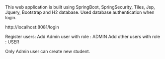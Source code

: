 This web application is built using SpringBoot, SpringSecurity, Tiles, Jsp, Jquery, Bootstrap and H2 database.
Used database authentication when login.

http://localhost:8081/login

Register users:
Add Admin user with role : ADMIN
Add other users with role : USER

Only Admin user can create new student.

